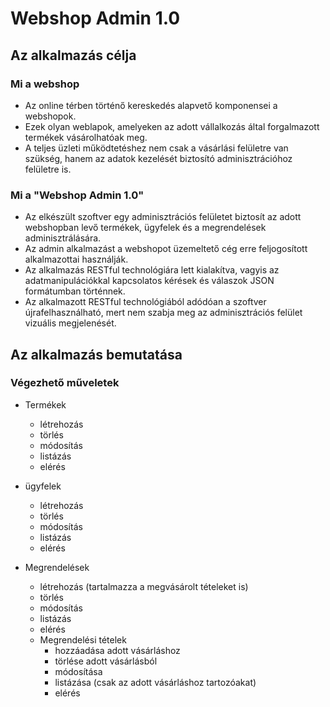 # Webshop Admin 1.0


## Az alkalmazás célja
### Mi a webshop
- Az online térben történő kereskedés alapvető komponensei a webshopok.
- Ezek olyan weblapok, amelyeken az adott vállalkozás által forgalmazott termékek vásárolhatóak meg.
- A teljes üzleti működtetéshez nem csak a vásárlási felületre van szükség, hanem az adatok kezelését biztosító adminisztrációhoz felületre is.

### Mi a "Webshop Admin 1.0"
- Az elkészült szoftver egy adminisztrációs felületet biztosít az adott webshopban levő
  termékek, ügyfelek és a megrendelések adminisztrálására.
- Az admin alkalmazást a webshopot üzemeltető cég erre feljogosított alkalmazottai használják.
- Az alkalmazás RESTful technológiára lett kialakítva, vagyis az adatmanipulációkkal kapcsolatos kérések és válaszok JSON formátumban történnek.
- Az alkalmazott RESTful technológiából adódóan a szoftver újrafelhasználható, mert nem szabja meg az adminisztrációs felület vizuális megjelenését.

## Az alkalmazás bemutatása
### Végezhető műveletek
- Termékek
	- létrehozás
	- törlés
	- módosítás
	- listázás
	- elérés

- ügyfelek
	- létrehozás
	- törlés
	- módosítás
	- listázás
	- elérés

- Megrendelések
	- létrehozás (tartalmazza a megvásárolt tételeket is)
	- törlés
	- módosítás
	- listázás
	- elérés
	- Megrendelési tételek
		- hozzáadása adott vásárláshoz
		- törlése adott vásárlásból
		- módosítása
		- listázása (csak az adott vásárláshoz tartozóakat)
		- elérés
   
   